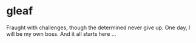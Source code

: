 # gleaf


Fraught with challenges, though the determined never give up. One day,
I will be my own boss. And it all starts here ... 